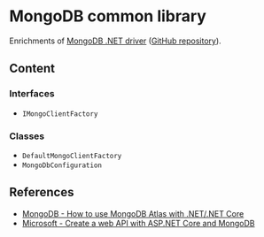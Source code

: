 # MongoDB common library

Enrichments of [MongoDB .NET driver](https://mongodb.github.io/mongo-csharp-driver/) ([GitHub repository](https://github.com/mongodb/mongo-csharp-driver)).

## Content

### Interfaces

* `IMongoClientFactory`

### Classes

* `DefaultMongoClientFactory`
* `MongoDbConfiguration`

## References

* [MongoDB - How to use MongoDB Atlas with .NET/.NET Core](https://www.mongodb.com/languages/how-to-use-mongodb-with-dotnet)
* [Microsoft - Create a web API with ASP.NET Core and MongoDB](https://docs.microsoft.com/en-us/aspnet/core/tutorials/first-mongo-app)

